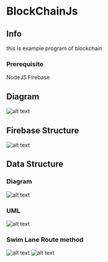 # BlockChainJs

## Info

this is example program of blockchain

### Prerequisite 
 NodeJS
 Firebase
 
## Diagram


![alt text](https://preview.ibb.co/gitbGb/Screen_Shot_2560_12_27_at_13_41_01.png)


## Firebase Structure 


![alt text](https://preview.ibb.co/iBL1hG/Screen_Shot_2560_12_27_at_13_46_39.png)


## Data Structure

### Diagram
![alt text](https://i.imgur.com/undefined.png)
### UML
![alt text](https://i.imgur.com/NXyWj42.png)
### Swim Lane Route method
![alt text](https://i.imgur.com/22WMJk2.png)
![alt text](https://i.imgur.com/rft6RD5.png)
